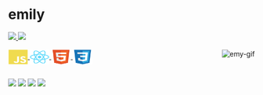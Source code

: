 # emily 

<div>
  <a href="https://github.com/wwmilyy">
  <img height="180em" src="https://github-readme-stats.vercel.app/api?username=wwmilyy&show_icons=true&theme=dracula&include_all_commits=false&count_private=true"/>
  <img height="180em" src="https://github-readme-stats.vercel.app/api/top-langs/?username=wwmilyy&layout=compact&langs_count=7&theme=dracula"/>
</div>
  <div style="display: inline_block"><br>
  <img align="center" alt="emy-Js" height="30" width="40" src="https://raw.githubusercontent.com/devicons/devicon/master/icons/javascript/javascript-plain.svg">
  <img align="center" alt="emy-React" height="30" width="40" src="https://raw.githubusercontent.com/devicons/devicon/master/icons/react/react-original.svg">
  <img align="center" alt="emy-HTML" height="30" width="40" src="https://raw.githubusercontent.com/devicons/devicon/master/icons/html5/html5-original.svg">
  <img align="center" alt="emy-CSS" height="30" width="40" src="https://raw.githubusercontent.com/devicons/devicon/master/icons/css3/css3-original.svg">
  <img align="right" alt="emy-gif" src="https://2.bp.blogspot.com/-0nuFe-aYvcw/XOWesruC4tI/AAAAAAAAcTc/Sfv7yxfULJ40g2Uczlp-RO6HJmkVfCEwwCLcBGAs/s1600/kawaii-cute-fofo-anime-gif%2B%25289%2529.gif">
</div>
  
  ##
  
  <div>
  <a href="https://www.instagram.com/wwmilyy/" target="_blank"><img src="https://img.shields.io/badge/-Instagram-%23E4405F?style=for-the-badge&logo=instagram&logoColor=white" target="_blank"></a>
 <a href="https://discord.gg/G9GPg5SA75" target="_blank"><img src="https://img.shields.io/badge/Discord-7289DA?style=for-the-badge&logo=discord&logoColor=white" target="_blank"></a> 
  <a href = "mailto:emily-msilveira@educar.rs.gov"><img src="https://img.shields.io/badge/-Gmail-%23333?style=for-the-badge&logo=gmail&logoColor=white" target="_blank"></a>
  <a href="https://www.linkedin.com/in/rafaella-ballerini-45875016a" target="_blank"><img src="https://img.shields.io/badge/-LinkedIn-%230077B5?style=for-the-badge&logo=linkedin&logoColor=white" target="_blank"></a> 
   </div>
  
  
    
 
